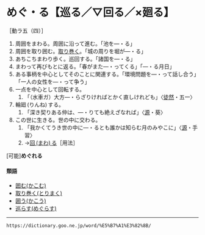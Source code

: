 # めぐ・る【巡る／▽回る／×廻る】

［動ラ五（四）］

1.  周囲をまわる。周囲に沿って進む。「池を―・る」
2.  周囲を取り囲む。[取り巻く](とりまく（取り巻く）)。「城の周りを堀が―・る」
3.  あちこちまわり歩く。巡回する。「諸国を―・る」
4.  まわって再びもとに返る。「春がまた―・ってくる」「―・る月日」
5.  ある事柄を中心としてそのことに関連する。「環境問題を―・って話し合う」「一人の女性を―・って争う」
6.  一点を中心として回転する。    
    1.  「（水車ガ）大方―・らざりければとかく直しけれども」〈[徒然](https://dictionary.goo.ne.jp/word/%E5%BE%92%E7%84%B6%E8%8D%89/#jn-148773)・五一〉
7. 輪廻 (りんね) する。    
    1.  「深き契りある仲は、―・りても絶えざなれば」〈[源](https://dictionary.goo.ne.jp/word/%E6%BA%90%E6%B0%8F%E7%89%A9%E8%AA%9E/#jn-69890)・葵〉
8. この世に生きる。世の中に交わる。    
    1.  「我かくてうき世の中に―・るとも誰かは知らむ月のみやこに」〈[源](https://dictionary.goo.ne.jp/word/%E6%BA%90%E6%B0%8F%E7%89%A9%E8%AA%9E/#jn-69890)・手習〉        
    2.  →[回 (まわ) る](https://dictionary.goo.ne.jp/word/%E5%9B%9E%E3%82%8B_%28%E3%81%BE%E3%82%8F%E3%82%8B%29/#jn-210283)［用法］
        

\[可能\]**めぐれる**

#### 類語

-   [囲む(かこむ)](https://dictionary.goo.ne.jp/word/%E5%9B%B2%E3%82%80_%28%E3%81%8B%E3%81%93%E3%82%80%29/#jn-39958)
-   [取り巻く(とりまく)](https://dictionary.goo.ne.jp/word/%E5%8F%96%E5%B7%BB%E3%81%8F/#jn-161397)
-   [囲う(かこう)](https://dictionary.goo.ne.jp/word/%E5%9B%B2%E3%81%86/#jn-39836)
-   [巡らす(めぐらす)](https://dictionary.goo.ne.jp/word/%E5%B7%A1%E3%82%89%E3%81%99/#jn-217240)

---
`https://dictionary.goo.ne.jp/word/%E5%B7%A1%E3%82%8B/`